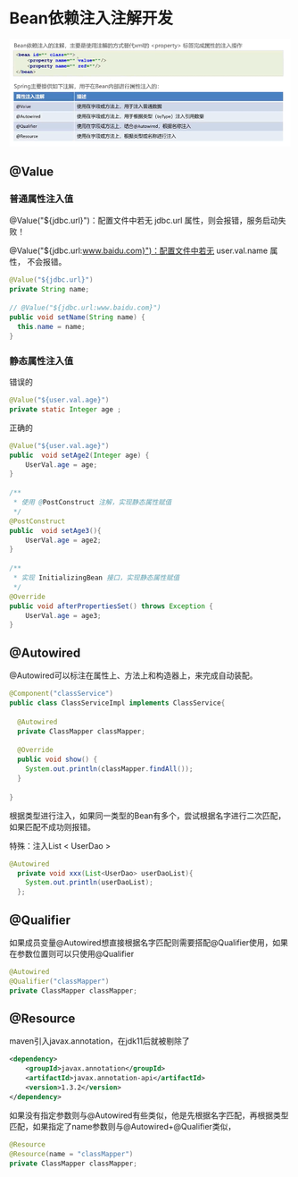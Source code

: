 # Bean依赖注入注解开发

![1684996962197](image/23-05-05-Bean依赖注入注解开发/1684996962197.png)

## @Value

### 普通属性注入值

@Value("${jdbc.url}")：配置文件中若无 jdbc.url  属性，则会报错，服务启动失败！

@Value("${jdbc.url:www.baidu.com}")：配置文件中若无 user.val.name 属性， 不会报错。

```java
@Value("${jdbc.url}")
private String name;

// @Value("${jdbc.url:www.baidu.com}")
public void setName(String name) {
  this.name = name;
}
```

### 静态属性注入值

错误的

```java
@Value("${user.val.age}")
private static Integer age ;
```

正确的

```java
@Value("${user.val.age}")
public  void setAge2(Integer age) {
    UserVal.age = age;
}

/**
 * 使用 @PostConstruct 注解，实现静态属性赋值
 */
@PostConstruct
public  void setAge3(){
    UserVal.age = age2;
}

/**
 * 实现 InitializingBean 接口，实现静态属性赋值
 */
@Override
public void afterPropertiesSet() throws Exception {
    UserVal.age = age3;
}
```

## @Autowired

@Autowired可以标注在属性上、方法上和构造器上，来完成自动装配。

```java
@Component("classService")
public class ClassServiceImpl implements ClassService{

  @Autowired
  private ClassMapper classMapper;

  @Override
  public void show() {
    System.out.println(classMapper.findAll());
  }
  
}
```

根据类型进行注入，如果同一类型的Bean有多个，尝试根据名字进行二次匹配，如果匹配不成功则报错。

特殊：注入List < UserDao >

```java
@Autowired
  private void xxx(List<UserDao> userDaoList){
    System.out.println(userDaoList);
  };
```

## @Qualifier

如果成员变量@Autowired想直接根据名字匹配则需要搭配@Qualifier使用，如果在参数位置则可以只使用@Qualifier

```java
@Autowired
@Qualifier("classMapper")
private ClassMapper classMapper;
```

## @Resource

maven引入javax.annotation，在jdk11后就被剔除了

```xml
<dependency>
    <groupId>javax.annotation</groupId>
    <artifactId>javax.annotation-api</artifactId>
    <version>1.3.2</version>
</dependency>
```

如果没有指定参数则与@Autowired有些类似，他是先根据名字匹配，再根据类型匹配，如果指定了name参数则与@Autowired+@Qualifier类似，

```java
@Resource
@Resource(name = "classMapper")
private ClassMapper classMapper;
```
